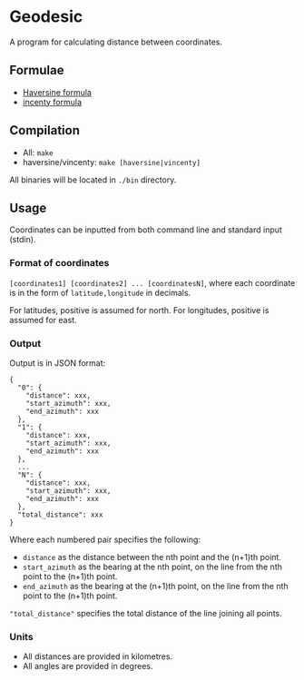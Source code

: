 # Geodesic
A program for calculating distance between coordinates.

## Formulae
* [Haversine formula](https://en.wikipedia.org/wiki/Haversine_formula)
* [incenty formula](https://en.wikipedia.org/wiki/Vincenty%27s_formulae)

## Compilation
* All: `make`
* haversine/vincenty: `make [haversine|vincenty]`

All binaries will be located in `./bin` directory.

## Usage
Coordinates can be inputted from both command line and standard input (stdin).

### Format of coordinates
`[coordinates1] [coordinates2] ... [coordinatesN]`, where
each coordinate is in the form of `latitude,longitude` in decimals.

For latitudes, positive is assumed for north.
For longitudes, positive is assumed for east.

### Output
Output is in JSON format:
```
{
  "0": {
    "distance": xxx,
    "start_azimuth": xxx,
    "end_azimuth": xxx
  },
  "1": {
    "distance": xxx,
    "start_azimuth": xxx,
    "end_azimuth": xxx
  },
  ...
  "N": {
    "distance": xxx,
    "start_azimuth": xxx,
    "end_azimuth": xxx
  },
  "total_distance": xxx
}
```
Where
each numbered pair specifies the following:
* `distance` as the distance between the nth point and the (n+1)th point.
* `start_azimuth` as the bearing at the nth point, on the line from the nth point to the (n+1)th point.
* `end_azimuth` as the bearing at the (n+1)th point, on the line from the nth point to the (n+1)th point.
 
`"total_distance"` specifies the total distance of the line joining all points.

### Units
* All distances are provided in kilometres.
* All angles are provided in degrees.
